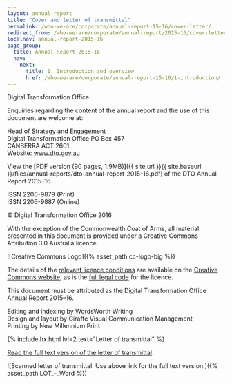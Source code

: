```yaml
---
layout: annual-report
title: "Cover and letter of transmittal"
permalink: /who-we-are/corporate/annual-report-15-16/cover-letter/
redirect_from: /who-we-are/corporate/annual-report/2015-16/cover-letter/
localnav: annual-report-2015-16
page_group:
  title: Annual Report 2015–16
  nav:
    next:
      title: 1. Introduction and overview
      href: /who-we-are/corporate/annual-report-15-16/1-introduction/
---
```


Digital Transformation Office

Enquiries regarding the content of the annual report and the use of this document are welcome at:

<a name="contact"></a>Head of Strategy and Engagement <br>
Digital Transformation Office PO Box 457<br>
CANBERRA ACT 2601<br>
Website: www.dto.gov.au

View the [PDF version (90 pages, 1.9MB)]({{ site.url }}{{ site.baseurl }}/files/annual-reports/dto-annual-report-2015-16.pdf) of the DTO Annual Report 2015–16.

ISSN 2206-9879 (Print)<br>
ISSN 2206-9887 (Online)

© Digital Transformation Office 2016

With the exception of the Commonwealth Coat of Arms, all material presented in this document is provided under a Creative Commons Attribution 3.0 Australia licence.

![Creative Commons Logo]({% asset_path cc-logo-big %})

The details of the [relevant licence conditions](https://creativecommons.org/licenses/by/3.0/au) are available on the [Creative Commons website](https://creativecommons.org), as is the [full legal code](https://creativecommons.org/licenses/by/3.0/au/legalcode) for the licence.

This document must be attributed as the Digital Transformation Office Annual Report 2015–16.

Editing and indexing by WordsWorth Writing <br>
Design and layout by Giraffe Visual Communication Management <br>
Printing by New Millennium Print

{% include hx.html lvl=2 text="Letter of transmittal" %}

[Read the full text version of the letter of transmittal](/who-we-are/corporate/annual-report-15-16/cover-letter/letter-of-transmittal/).

![Scanned letter of transmittal. Use above link for the full text version.]({% asset_path LOT_-_Word %})
